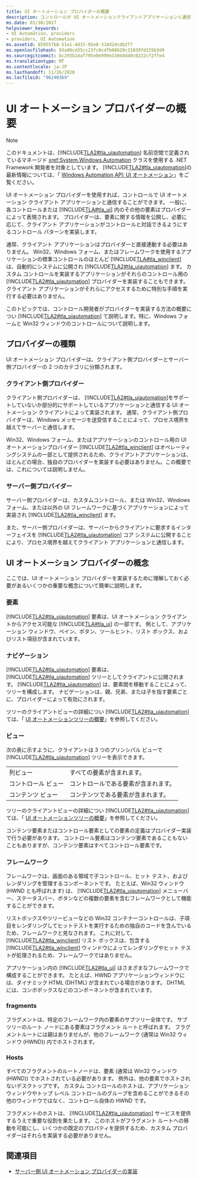 ```yaml
---
title: UI オートメーション プロバイダーの概要
description: コントロールが UI オートメーションクライアントアプリケーションと通信できるようにする UI オートメーションプロバイダーの概要について説明します。 プロバイダーの種類とプロバイダーの概念を確認します。
ms.date: 03/30/2017
helpviewer_keywords:
- UI Automation, providers
- providers, UI Automation
ms.assetid: 859557b8-51e1-4d15-92e8-318d2dcdb2f7
ms.openlocfilehash: 93a80cd35cc23fc0cdfb88620c310397d155b3d9
ms.sourcegitcommit: bc293b14af795e0e999e3304dd40c0222cf2ffe4
ms.translationtype: MT
ms.contentlocale: ja-JP
ms.lasthandoff: 11/26/2020
ms.locfileid: "96240369"
---
```

# <a name="ui-automation-providers-overview"></a>UI オートメーション プロバイダーの概要

> [!NOTE]
> このドキュメントは、[!INCLUDE[TLA2#tla_uiautomation](../../../includes/tla2sharptla-uiautomation-md.md)] 名前空間で定義されているマネージド <xref:System.Windows.Automation> クラスを使用する .NET Framework 開発者を対象としています。 [!INCLUDE[TLA2#tla_uiautomation](../../../includes/tla2sharptla-uiautomation-md.md)]の最新情報については、「 [Windows Automation API: UI オートメーション](/windows/win32/winauto/entry-uiauto-win32)」をご覧ください。  
  
 UI オートメーション プロバイダーを使用すれば、コントロールで UI オートメーション クライアント アプリケーションと通信することができます。 一般に、各コントロールまたは [!INCLUDE[TLA#tla_ui](../../../includes/tlasharptla-ui-md.md)] 内のその他の要素はプロバイダーによって表現されます。 プロバイダーは、要素に関する情報を公開し、必要に応じて、クライアント アプリケーションがコントロールと対話できるようにするコントロール パターンを実装します。  
  
 通常、クライアント アプリケーションはプロバイダーと直接連動する必要はありません。 Win32、Windows フォーム、またはフレームワークを使用するアプリケーションの標準コントロールのほとんど [!INCLUDE[TLA#tla_winclient](../../../includes/tlasharptla-winclient-md.md)] は、自動的にシステムに公開され [!INCLUDE[TLA2#tla_uiautomation](../../../includes/tla2sharptla-uiautomation-md.md)] ます。 カスタム コントロールを実装するアプリケーションがそれらのコントロール用の [!INCLUDE[TLA2#tla_uiautomation](../../../includes/tla2sharptla-uiautomation-md.md)] プロバイダーを実装することもできます。クライアント アプリケーションがそれらにアクセスするために特別な手順を実行する必要はありません。  
  
 このトピックでは、コントロール開発者がプロバイダーを実装する方法の概要につい [!INCLUDE[TLA2#tla_uiautomation](../../../includes/tla2sharptla-uiautomation-md.md)] て説明します。特に、Windows フォームと Win32 ウィンドウのコントロールについて説明します。  
  
<a name="Types_of_Providers"></a>

## <a name="types-of-providers"></a>プロバイダーの種類  

 UI オートメーション プロバイダーは、クライアント側プロバイダーとサーバー側プロバイダーの 2 つのカテゴリに分類されます。  
  
### <a name="client-side-providers"></a>クライアント側プロバイダー  

 クライアント側プロバイダーは、 [!INCLUDE[TLA2#tla_uiautomation](../../../includes/tla2sharptla-uiautomation-md.md)]をサポートしていないか部分的にサポートしているアプリケーションと通信する UI オートメーション クライアントによって実装されます。 通常、クライアント側プロバイダーは、Windows メッセージを送受信することによって、プロセス境界を越えてサーバーと通信します。  
  
 Win32、Windows フォーム、またはアプリケーションのコントロール用の UI オートメーションプロバイダー [!INCLUDE[TLA2#tla_winclient](../../../includes/tla2sharptla-winclient-md.md)] はオペレーティングシステムの一部として提供されるため、クライアントアプリケーションは、ほとんどの場合、独自のプロバイダーを実装する必要はありません。この概要では、これについては説明しません。  
  
### <a name="server-side-providers"></a>サーバー側プロバイダー  

 サーバー側プロバイダーは、カスタムコントロール、または Win32、Windows フォーム、または以外の UI フレームワークに基づくアプリケーションによって実装され [!INCLUDE[TLA2#tla_winclient](../../../includes/tla2sharptla-winclient-md.md)] ます。  
  
 また、サーバー側プロバイダーは、サーバーからクライアントに要求するインターフェイスを [!INCLUDE[TLA2#tla_uiautomation](../../../includes/tla2sharptla-uiautomation-md.md)] コア システムに公開することにより、プロセス境界を越えてクライアント アプリケーションと通信します。  
  
<a name="AutomationProviderConcepts"></a>

## <a name="ui-automation-provider-concepts"></a>UI オートメーション プロバイダーの概念  

 ここでは、UI オートメーション プロバイダーを実装するために理解しておく必要があるいくつかの重要な概念について簡単に説明します。  
  
### <a name="elements"></a>要素  

 [!INCLUDE[TLA2#tla_uiautomation](../../../includes/tla2sharptla-uiautomation-md.md)] 要素は、UI オートメーション クライアントからアクセス可能な [!INCLUDE[TLA#tla_ui](../../../includes/tlasharptla-ui-md.md)] の一部です。 例として、アプリケーション ウィンドウ、ペイン、ボタン、ツールヒント、リスト ボックス、およびリスト項目が含まれています。  
  
### <a name="navigation"></a>ナビゲーション  

 [!INCLUDE[TLA2#tla_uiautomation](../../../includes/tla2sharptla-uiautomation-md.md)] 要素は、 [!INCLUDE[TLA2#tla_uiautomation](../../../includes/tla2sharptla-uiautomation-md.md)] ツリーとしてクライアントに公開されます。 [!INCLUDE[TLA2#tla_uiautomation](../../../includes/tla2sharptla-uiautomation-md.md)] は、要素間を移動することによって、ツリーを構成します。 ナビゲーションは、親、兄弟、または子を指す要素ごとに、プロバイダーによって有効にされます。  
  
 ツリーのクライアントビューの詳細につい [!INCLUDE[TLA2#tla_uiautomation](../../../includes/tla2sharptla-uiautomation-md.md)] ては、「 [UI オートメーションツリーの概要](ui-automation-tree-overview.md)」を参照してください。  
  
### <a name="views"></a>ビュー  

 次の表に示すように、クライアントは 3 つのプリンシパル ビューで [!INCLUDE[TLA2#tla_uiautomation](../../../includes/tla2sharptla-uiautomation-md.md)] ツリーを表示できます。  
  
|||  
|-|-|  
|列ビュー|すべての要素が含まれます。|  
|コントロール ビュー|コントロールである要素が含まれます。|  
|コンテンツ ビュー|コンテンツである要素が含まれます。|  
  
 ツリーのクライアントビューの詳細につい [!INCLUDE[TLA2#tla_uiautomation](../../../includes/tla2sharptla-uiautomation-md.md)] ては、「 [UI オートメーションツリーの概要](ui-automation-tree-overview.md)」を参照してください。  
  
 コンテンツ要素またはコントロール要素としての要素の定義はプロバイダー実装で行う必要があります。 コントロール要素はコンテンツ要素であることもないこともありますが、コンテンツ要素はすべてコントロール要素です。  
  
### <a name="frameworks"></a>フレームワーク  

 フレームワークは、画面のある領域で子コントロール、ヒット テスト、およびレンダリングを管理するコンポーネントです。 たとえば、Win32 ウィンドウ (HWND とも呼ばれます) は、 [!INCLUDE[TLA2#tla_uiautomation](../../../includes/tla2sharptla-uiautomation-md.md)] メニューバー、ステータスバー、ボタンなどの複数の要素を含むフレームワークとして機能することができます。  
  
 リストボックスやツリービューなどの Win32 コンテナーコントロールは、子項目をレンダリングしてヒットテストを実行するための独自のコードを含んでいるため、フレームワークと見なされます。 これに対して、 [!INCLUDE[TLA2#tla_winclient](../../../includes/tla2sharptla-winclient-md.md)] リスト ボックスは、包含する [!INCLUDE[TLA2#tla_winclient](../../../includes/tla2sharptla-winclient-md.md)] ウィンドウによってレンダリングやヒット テストが処理されるため、フレームワークではありません。  
  
 アプリケーション内の [!INCLUDE[TLA2#tla_ui](../../../includes/tla2sharptla-ui-md.md)] はさまざまなフレームワークで構成することができます。 たとえば、HWND アプリケーションウィンドウには、ダイナミック HTML (DHTML) が含まれている場合があります。 DHTML には、コンボボックスなどのコンポーネントが含まれています。  
  
### <a name="fragments"></a>fragments  

 フラグメントは、特定のフレームワーク内の要素のサブツリー全体です。 サブツリーのルート ノードにある要素はフラグメント ルートと呼ばれます。 フラグメントルートには親はありませんが、他のフレームワーク (通常は Win32 ウィンドウ (HWND)) 内でホストされます。  
  
### <a name="hosts"></a>Hosts  

 すべてのフラグメントのルートノードは、要素 (通常は Win32 ウィンドウ (HWND)) でホストされている必要があります。 例外は、他の要素でホストされないデスクトップです。 カスタム コントロールのホストは、アプリケーション ウィンドウやトップ レベル コントロールのグループを含めることができるその他のウィンドウではなく、コントロール自体の HWND です。  
  
 フラグメントのホストは、 [!INCLUDE[TLA2#tla_uiautomation](../../../includes/tla2sharptla-uiautomation-md.md)] サービスを提供するうえで重要な役割を果たします。 このホストがフラグメント ルートへの移動を可能にし、いくつかの既定のプロパティを提供するため、カスタム プロバイダーはそれらを実装する必要がありません。  
  
## <a name="see-also"></a>関連項目

- [サーバー側 UI オートメーション プロバイダーの実装](server-side-ui-automation-provider-implementation.md)
